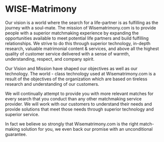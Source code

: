 # WISE-Matrimony

Our vision is a world where the search for a life-partner is as fulfilling as the journey with a soul-mate.
The mission of Wisematrimony.com is to provide people with a superior matchmaking experience by expanding the opportunities available
to meet potential life partners and	build fulfilling relationships. We strive to do this through superior technology, in-depth research, 
valuable matrimonial content & services, and above all the highest quality of customer service delivered with a sense of warmth,
understanding, respect, and company spirit.

Our Vision and Mission have shaped our objectives as well as our technology. The world - class technology used at Wisematrimony.com is a result of the objectives of the organization which are based on tireless research and understanding of our customers.

We will continually attempt to provide you with more relevant matches for every search that you conduct than any other matchmaking service provider. We will work with our customers to understand their needs and provide solutions that meet those needs through superior technology and superior service.

In fact we believe so strongly that Wisematrimony.com is the right match-making solution for you, we even back our promise with an unconditional guarantee.

